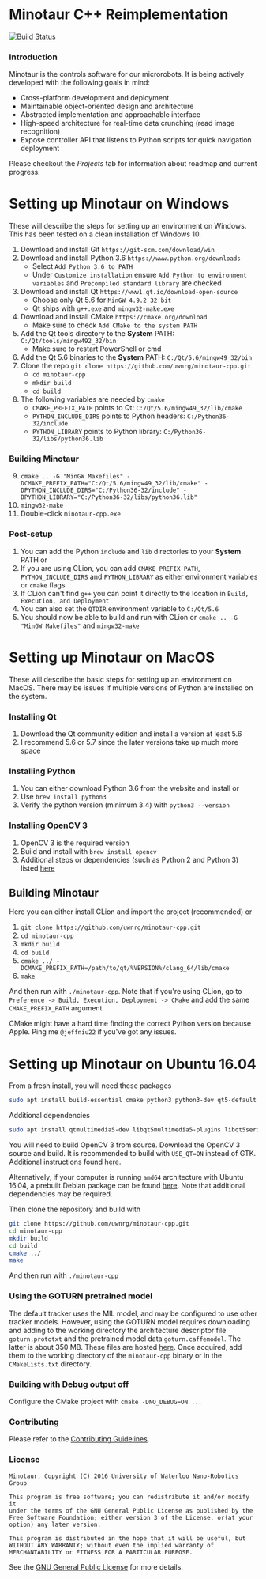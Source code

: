 # Minotaur C++ Reimplementation
[![Build Status](https://travis-ci.org/uwnrg/minotaur-cpp.svg?branch=master)](https://travis-ci.org/uwnrg/minotaur-cpp)

### Introduction
Minotaur is the controls software for our microrobots. It is being actively developed
with the following goals in mind:

* Cross-platform development and deployment
* Maintainable object-oriented design and architecture
* Abstracted implementation and approachable interface
* High-speed architecture for real-time data crunching (read image recognition)
* Expose controller API that listens to Python scripts for quick navigation deployment

Please checkout the *Projects* tab for information about roadmap and current progress.

# Setting up Minotaur on Windows
These will describe the steps for setting up an environment on Windows.
This has been tested on a clean installation of Windows 10.

1. Download and install Git `https://git-scm.com/download/win`
2. Download and install Python 3.6 `https://www.python.org/downloads`
    - Select `Add Python 3.6 to PATH`
    - Under `Customize installation` ensure `Add Python to environment variables` and
    `Precompiled standard library` are checked
3. Download and install Qt `https://www1.qt.io/download-open-source`
    - Choose only Qt 5.6 for `MinGW 4.9.2 32 bit`
    - Qt ships with `g++.exe` and `mingw32-make.exe`
4. Download and install CMake `https://cmake.org/download`
    - Make sure to check `Add CMake to the system PATH`
5. Add the Qt tools directory to the <strong>System</strong> PATH: `C:/Qt/tools/mingw492_32/bin`
    - Make sure to restart PowerShell or cmd
6. Add the Qt 5.6 binaries to the <strong>System</strong> PATH: `C:/Qt/5.6/mingw49_32/bin`
7. Clone the repo `git clone https://github.com/uwnrg/minotaur-cpp.git`
    - `cd minotaur-cpp`
    - `mkdir build`
    - `cd build`
8. The following variables are needed by `cmake`
    - `CMAKE_PREFIX_PATH` points to Qt: `C:/Qt/5.6/mingw49_32/lib/cmake`
    - `PYTHON_INCLUDE_DIRS` points to Python headers: `C:/Python36-32/include`
    - `PYTHON_LIBRARY` points to Python library: `C:/Python36-32/libs/python36.lib`

### Building Minotaur

9. `cmake .. -G "MinGW Makefiles" -DCMAKE_PREFIX_PATH="C:/Qt/5.6/mingw49_32/lib/cmake" -DPYTHON_INCLUDE_DIRS="C:/Python36-32/include" -DPYTHON_LIBRARY="C:/Python36-32/libs/python36.lib"`
10. `mingw32-make`
11. Double-click `minotaur-cpp.exe`

### Post-setup
1. You can add the Python `include` and `lib` directories to your <strong>System</strong> PATH or
2. If you are using CLion, you can add `CMAKE_PREFIX_PATH`, `PYTHON_INCLUDE_DIRS` and `PYTHON_LIBRARY`
as either environment variables or `cmake` flags
3. If CLion can't find `g++` you can point it directly to the location in `Build, Execution, and Deployment`
4. You can also set the `QTDIR` environment variable to `C:/Qt/5.6`
5. You should now be able to build and run with CLion or `cmake .. -G "MinGW Makefiles"` and `mingw32-make`

# Setting up Minotaur on MacOS
These will describe the basic steps for setting up an environment on MacOS.
There may be issues if multiple versions of Python are installed on the system.

### Installing Qt
1. Download the Qt community edition and install a version at least 5.6
2. I recommend 5.6 or 5.7 since the later versions take up much more space

### Installing Python
1. You can either download Python 3.6 from the website and install or
2. Use `brew install python3`
3. Verify the python version (minimum 3.4) with `python3 --version`

### Installing OpenCV 3
1. OpenCV 3 is the required version
2. Build and install with `brew install opencv`
3. Additional steps or dependencies (such as Python 2 and Python 3) listed [here](https://www.learnopencv.com/install-opencv3-on-macos)

## Building Minotaur
Here you can either install CLion and import the project (recommended) or
1. `git clone https://github.com/uwnrg/minotaur-cpp.git`
2. `cd minotaur-cpp`
3. `mkdir build`
4. `cd build`
5. `cmake ../ -DCMAKE_PREFIX_PATH=/path/to/qt/%VERSION%/clang_64/lib/cmake`
6. `make`

And then run with `./minotaur-cpp`. Note that if you're using CLion, go to 
`Preference -> Build, Execution, Deployment -> CMake` and add the same `CMAKE_PREFIX_PATH`
argument.

CMake might have a hard time finding the correct Python version because Apple. Ping me `@jeffniu22`
if you've got any issues.

# Setting up Minotaur on Ubuntu 16.04
From a fresh install, you will need these packages

```bash
sudo apt install build-essential cmake python3 python3-dev qt5-default libudev-dev libopencv-dev
```

Additional dependencies

```bash
sudo apt install qtmultimedia5-dev libqt5multimedia5-plugins libqt5serialport5-dev
```

You will need to build OpenCV 3 from source. Download the OpenCV 3 source
and build. It is recommended to build with `USE_QT=ON` instead of GTK. 
Additional instructions found [here](https://github.com/BVLC/caffe/wiki/OpenCV-3.3-Installation-Guide-on-Ubuntu-16.04).

Alternatively, if your computer is running `amd64` architecture with Ubuntu 16.04, a prebuilt Debian
package can be found [here](https://github.com/Mogball/opencv3-debian). Note that additional
dependencies may be required.

Then clone the repository and build with

```bash
git clone https://github.com/uwnrg/minotaur-cpp.git
cd minotaur-cpp
mkdir build
cd build
cmake ../
make
```

And then run with `./minotaur-cpp`

### Using the GOTURN pretrained model
The default tracker uses the MIL model, and may be configured to use other
tracker models. However, using the GOTURN model requires downloading and
adding to the working directory the architecture descriptor file `goturn.prototxt`
and the pretrained model data `goturn.caffemodel`. The latter is about 350 MB.
These files are hosted [here](https://github.com/Mogball/goturn-files). Once
acquired, add them to the working directory of the `minotaur-cpp` binary or
in the `CMakeLists.txt` directory.

### Building with Debug output off
Configure the CMake project with `cmake -DNO_DEBUG=ON ...`

### Contributing
Please refer to the [Contributing Guidelines](CONTRIBUTING.md).

### License
```
Minotaur, Copyright (C) 2016 University of Waterloo Nano-Robotics Group

This program is free software; you can redistribute it and/or modify it
under the terms of the GNU General Public License as published by the
Free Software Foundation; either version 3 of the License, or(at your
option) any later version.

This program is distributed in the hope that it will be useful, but
WITHOUT ANY WARRANTY; without even the implied warranty of
MERCHANTABILITY or FITNESS FOR A PARTICULAR PURPOSE.
```
See the [GNU General Public License](LICENSE) for more details.
